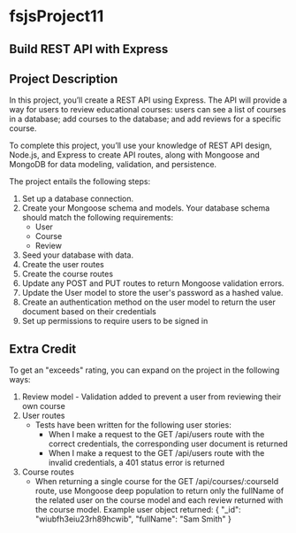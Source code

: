 # fsjsProject11
## Build REST API with Express

## Project Description

In this project, you’ll create a REST API using Express. The API will provide a way for users to review educational courses: users can see a list of courses in a database; add courses to the database; and add reviews for a specific course.

To complete this project, you’ll use your knowledge of REST API design, Node.js, and Express to create API routes, along with Mongoose and MongoDB for data modeling, validation, and persistence.

The project entails the following steps:

1. Set up a database connection.
2. Create your Mongoose schema and models. Your database schema should match the following requirements:
    * User
    * Course
    * Review
3. Seed your database with data.
4. Create the user routes
5. Create the course routes
6. Update any POST and PUT routes to return Mongoose validation errors.
7. Update the User model to store the user's password as a hashed value.
8. Create an authentication method on the user model to return the user document based on their credentials
9.  Set up permissions to require users to be signed in
## Extra Credit

To get an "exceeds" rating, you can expand on the project in the following ways:

1. Review model - Validation added to prevent a user from reviewing their own course
2. User routes
    * Tests have been written for the following user stories:
        * When I make a request to the GET /api/users route with the correct credentials, the corresponding user document is returned
        * When I make a request to the GET /api/users route with the invalid credentials, a 401 status error is returned
3. Course routes
    * When returning a single course for the GET /api/courses/:courseId route, use Mongoose deep population to return only the fullName of the related user on the course model and each review returned with the course model. Example user object returned:
         { "_id": "wiubfh3eiu23rh89hcwib", "fullName": "Sam Smith" }